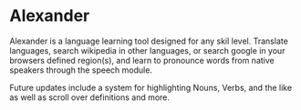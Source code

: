 # Alexander

<!-- I am teaching myself* python. This is my first attempt at programming anything since myspace.com. ANY advice, input, critique, or hatemail is welcomed @ theoriginalashketchum@protonmail.com -->

Alexander is a language learning tool designed for any skil level. Translate languages, search wikipedia in other languages, or search google in your browsers defined region(s), and learn to pronounce words from native speakers through the speech module.

Future updates include a system for highlighting Nouns, Verbs, and the like as well as scroll over definitions and more.

<!--** if pytutorial != understood:
           try:
              google
           except:
              pytutorial.destroy
        else:
            message.Leon

        ty                           -->
